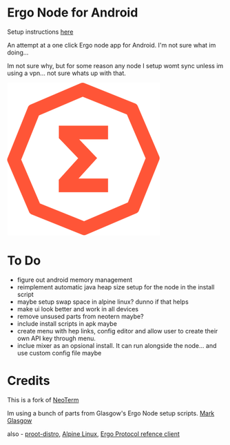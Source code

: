 Ergo Node for Android
=======

Setup instructions [here](https://github.com/rustinmyeye/ErgoNodeAndroid/blob/master/SETUP_INSTRUCTIONS.md)

An attempt at a one click Ergo node app for Android. I'm not sure what im doing...

Im not sure why, but for some reason any node I setup womt
sync unless im using a vpn... not sure whats up with that.


![alt text](https://raw.githubusercontent.com/rustinmyeye/ErgoMixerAndroid/main/artwork/c.png)

To Do
=======

- figure out android memory management
- reimplement automatic java heap size setup for the node in the install script
- maybe setup swap space in alpine linux? dunno if that helps
- make ui look better and work in all devices
- remove unsused parts from neotern maybe?
- include install scripts in apk maybe
- create menu with hep links, config editor and allow user to create their own API key through menu.
- inclue mixer as an opsional install. It can run alongside the node... and use custom config file maybe

Credits
=======

This is a fork of [NeoTerm](https://github.com/NeoTerrm/NeoTerm)

Im using a bunch of parts from Glasgow's Ergo Node setup scripts. [Mark Glasgow](https://github.com/glasgowm148/ergoscripts)

also - [proot-distro](https://github.com/termux/proot-distro), [Alpine Linux](https://www.alpinelinux.org/), [Ergo Protocol refence client](https://github.com/ergoplatform/ergo/releases)




